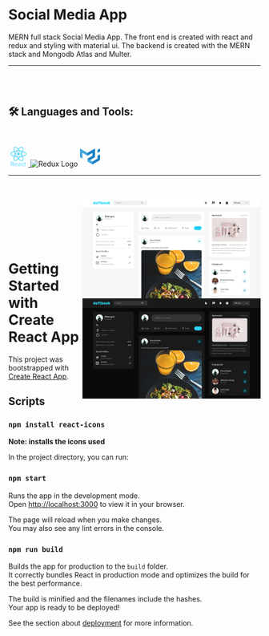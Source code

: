 <!-- Title Description -->
# Social Media App 
MERN full stack Social Media App.
The front end is created with react and redux and styling with material ui.
The backend is created with the MERN stack and Mongodb Atlas and Multer.

<hr>

<br>
<br>
<!-- Technologies used -->
<div name = "Technologies"> 
<h2 align="left">🛠 Languages and Tools:</h2>
<br>
<p>
<a href="https://reactjs.org/" target="_blank" rel="noreferrer"> <img src="https://raw.githubusercontent.com/devicons/devicon/master/icons/react/react-original-wordmark.svg" alt="react" width="40" height="40"/> 
</a> 
<img src='https://raw.githubusercontent.com/reduxjs/redux/master/logo/logo.png' alt='Redux Logo' width='40'> 
</a>
<a href="https://mui.com/" rel="noopener" target="_blank"><img width="40" src="client/public/assets/muiLogo.svg" alt="MUI logo"></a>
</a>
</p>
</div>

<hr>



<br>
 <!-- Screenshot -->

 <img align="right" src="client/public/assets/lightMode.png" alt="JS Todo App Home Screen" height="200"/> </a> 

 <br>
 <br>
   <img align="right" src="client/public/assets/darkMode.png" alt="JS Todo App Home Screen" height="200"/> </a> 

<br>
<br>

   <!-- Online link -->
   <!-- <div name = "Online presence"> 
<h2 align="left">👀 View online:</h2>
<br>
<a href="https://deftpegreacttodofirst.netlify.app/" target="_blank" rel="noreferrer">
Take me to the website, </a>
or alternately, click on the image 👉


</div>  -->




<br>


# Getting Started with Create React App

This project was bootstrapped with [Create React App](https://github.com/facebook/create-react-app).

## Scripts


### `npm install react-icons`

**Note: installs the icons used**


In the project directory, you can run:

### `npm start`

Runs the app in the development mode.\
Open [http://localhost:3000](http://localhost:3000) to view it in your browser.

The page will reload when you make changes.\
You may also see any lint errors in the console.

### `npm run build`

Builds the app for production to the `build` folder.\
It correctly bundles React in production mode and optimizes the build for the best performance.

The build is minified and the filenames include the hashes.\
Your app is ready to be deployed!

See the section about [deployment](https://facebook.github.io/create-react-app/docs/deployment) for more information.
